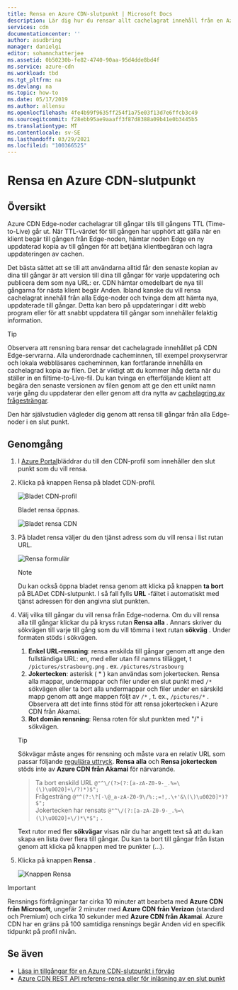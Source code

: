 ```yaml
---
title: Rensa en Azure CDN-slutpunkt | Microsoft Docs
description: Lär dig hur du rensar allt cachelagrat innehåll från en Azure Content Delivery Network-slutpunkt. Edge-noder cachelagrar till gångar tills deras tid till Live upphör att gälla.
services: cdn
documentationcenter: ''
author: asudbring
manager: danielgi
editor: sohamnchatterjee
ms.assetid: 0b50230b-fe82-4740-90aa-95d4dde8bd4f
ms.service: azure-cdn
ms.workload: tbd
ms.tgt_pltfrm: na
ms.devlang: na
ms.topic: how-to
ms.date: 05/17/2019
ms.author: allensu
ms.openlocfilehash: 4fe4b99f9635ff254f1a75e03f13d7e6ffcb3c49
ms.sourcegitcommit: f28ebb95ae9aaaff3f87d8388a09b41e0b3445b5
ms.translationtype: MT
ms.contentlocale: sv-SE
ms.lasthandoff: 03/29/2021
ms.locfileid: "100366525"
---
```

# <a name="purge-an-azure-cdn-endpoint"></a>Rensa en Azure CDN-slutpunkt
## <a name="overview"></a>Översikt
Azure CDN Edge-noder cachelagrar till gångar tills till gångens TTL (Time-to-Live) går ut.  När TTL-värdet för till gången har upphört att gälla när en klient begär till gången från Edge-noden, hämtar noden Edge en ny uppdaterad kopia av till gången för att betjäna klientbegäran och lagra uppdateringen av cachen.

Det bästa sättet att se till att användarna alltid får den senaste kopian av dina till gångar är att version till dina till gångar för varje uppdatering och publicera dem som nya URL: er.  CDN hämtar omedelbart de nya till gångarna för nästa klient begär Anden.  Ibland kanske du vill rensa cachelagrat innehåll från alla Edge-noder och tvinga dem att hämta nya, uppdaterade till gångar.  Detta kan bero på uppdateringar i ditt webb program eller för att snabbt uppdatera till gångar som innehåller felaktig information.

> [!TIP]
> Observera att rensning bara rensar det cachelagrade innehållet på CDN Edge-servrarna.  Alla underordnade cacheminnen, till exempel proxyservrar och lokala webbläsares cacheminnen, kan fortfarande innehålla en cachelagrad kopia av filen.  Det är viktigt att du kommer ihåg detta när du ställer in en filtime-to-Live-fil.  Du kan tvinga en efterföljande klient att begära den senaste versionen av filen genom att ge den ett unikt namn varje gång du uppdaterar den eller genom att dra nytta av [cachelagring av frågesträngar](cdn-query-string.md).  
> 
> 

Den här självstudien vägleder dig genom att rensa till gångar från alla Edge-noder i en slut punkt.

## <a name="walkthrough"></a>Genomgång
1. I [Azure Portal](https://portal.azure.com)bläddrar du till den CDN-profil som innehåller den slut punkt som du vill rensa.
2. Klicka på knappen Rensa på bladet CDN-profil.
   
    ![Bladet CDN-profil](./media/cdn-purge-endpoint/cdn-profile-blade.png)
   
    Bladet rensa öppnas.
   
    ![Bladet rensa CDN](./media/cdn-purge-endpoint/cdn-purge-blade.png)
3. På bladet rensa väljer du den tjänst adress som du vill rensa i list rutan URL.
   
    ![Rensa formulär](./media/cdn-purge-endpoint/cdn-purge-form.png)
   
   > [!NOTE]
   > Du kan också öppna bladet rensa genom att klicka på knappen **ta bort** på BLADet CDN-slutpunkt.  I så fall fylls **URL** -fältet i automatiskt med tjänst adressen för den angivna slut punkten.
   > 
   > 
4. Välj vilka till gångar du vill rensa från Edge-noderna.  Om du vill rensa alla till gångar klickar du på kryss rutan **Rensa alla** .  Annars skriver du sökvägen till varje till gång som du vill tömma i text rutan **sökväg** . Under formaten stöds i sökvägen.
    1. **Enkel URL-rensning**: rensa enskilda till gångar genom att ange den fullständiga URL: en, med eller utan fil namns tillägget, t `/pictures/strasbourg.png` . ex. `/pictures/strasbourg`
    2. **Jokertecken**: asterisk ( \* ) kan användas som jokertecken. Rensa alla mappar, undermappar och filer under en slut punkt med `/*` sökvägen eller ta bort alla undermappar och filer under en särskild mapp genom att ange mappen följt av `/*` , t. ex., `/pictures/*` .  Observera att det inte finns stöd för att rensa jokertecken i Azure CDN från Akamai. 
    3. **Rot domän rensning**: Rensa roten för slut punkten med "/" i sökvägen.
   
   > [!TIP]
   > Sökvägar måste anges för rensning och måste vara en relativ URL som passar följande [reguljära uttryck](/dotnet/standard/base-types/regular-expression-language-quick-reference). **Rensa alla** och **Rensa jokertecken** stöds inte av **Azure CDN från Akamai** för närvarande.
   > > Ta bort enskild URL `@"^\/(?>(?:[a-zA-Z0-9-_.%=\(\)\u0020]+\/?)*)$";`  
   > > Frågesträng `@"^(?:\?[-\@_a-zA-Z0-9\/%:;=!,.\+'&\(\)\u0020]*)?$";`  
   > > Jokertecken har rensats `@"^\/(?:[a-zA-Z0-9-_.%=\(\)\u0020]+\/)*\*$";` . 
   > 
   > Text rutor med fler **sökvägar** visas när du har angett text så att du kan skapa en lista över flera till gångar.  Du kan ta bort till gångar från listan genom att klicka på knappen med tre punkter (...).
   > 
5. Klicka på knappen **Rensa** .
   
    ![Knappen Rensa](./media/cdn-purge-endpoint/cdn-purge-button.png)

> [!IMPORTANT]
> Rensnings förfrågningar tar cirka 10 minuter att bearbeta med **Azure CDN från Microsoft**, ungefär 2 minuter med **Azure CDN från Verizon** (standard och Premium) och cirka 10 sekunder med **Azure CDN från Akamai**.  Azure CDN har en gräns på 100 samtidiga rensnings begär Anden vid en specifik tidpunkt på profil nivån. 
> 
> 

## <a name="see-also"></a>Se även
* [Läsa in tillgångar för en Azure CDN-slutpunkt i förväg](cdn-preload-endpoint.md)
* [Azure CDN REST API referens-rensa eller för inläsning av en slut punkt](/rest/api/cdn/cdn/endpoints)

